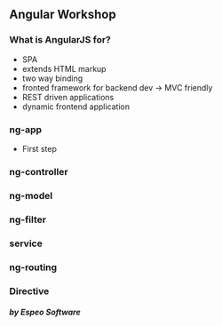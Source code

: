 ## Angular Workshop

### What is AngularJS for?

* SPA
* extends HTML markup
* two way binding
* fronted framework for backend dev -> MVC friendly
* REST driven applications
* dynamic frontend application

### ng-app

* First step

### ng-controller



### ng-model
### ng-filter
### service
### ng-routing
### Directive

##### by Espeo Software